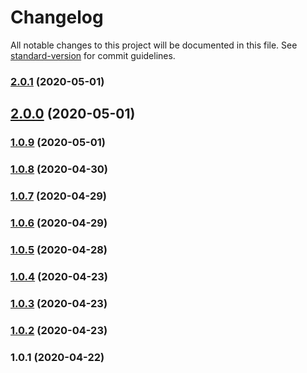 # Changelog

All notable changes to this project will be documented in this file. See [standard-version](https://github.com/conventional-changelog/standard-version) for commit guidelines.

### [2.0.1](https://gitlab.com/advanced-styling/outdoors/compare/v2.0.0...v2.0.1) (2020-05-01)

## [2.0.0](https://gitlab.com/advanced-styling/outdoors/compare/v1.0.9...v2.0.0) (2020-05-01)

### [1.0.9](https://gitlab.com/advanced-styling/outdoors/compare/v1.0.8...v1.0.9) (2020-05-01)

### [1.0.8](https://gitlab.com/advanced-styling/outdoors/compare/v1.0.7...v1.0.8) (2020-04-30)

### [1.0.7](https://gitlab.com/advanced-styling/outdoors/compare/v1.0.6...v1.0.7) (2020-04-29)

### [1.0.6](https://gitlab.com/advanced-styling/outdoors/compare/v1.0.5...v1.0.6) (2020-04-29)

### [1.0.5](https://gitlab.com/advanced-styling/outdoors/compare/v1.0.4...v1.0.5) (2020-04-28)

### [1.0.4](https://gitlab.com/advanced-styling/outdoors/compare/v1.0.3...v1.0.4) (2020-04-23)

### [1.0.3](https://gitlab.com/advanced-styling/outdoors/compare/v1.0.2...v1.0.3) (2020-04-23)

### [1.0.2](https://gitlab.com/advanced-styling/outdoors/compare/v1.0.1...v1.0.2) (2020-04-23)

### 1.0.1 (2020-04-22)

